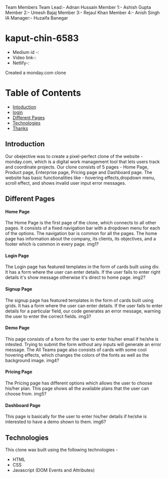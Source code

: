 Team Members 
Team Lead:- Adnan Hussain
Member 1:- Ashish Gupta
Member 2:- Umesh Bajaj
Member 3:- Rejaul Khan
Member 4:- Anish Singh
IA Manager:- Huzaifa Banegar


# kaput-chin-6583
* Medium id -:
* Video link-: 
* Netlify-:

Created a monday.com clone

# Table of Contents

* [Intoduction](#introduction)
* [login](#login)
* [Different Pages](#different_pages)
* [Technologies](#technologies)
* [Thanks](#thanks)

## Introduction
Our obejective was to create a pixel-perfect clone of the website - monday.com, which is a digital work management tool that lets users track and coordinate projects.
Our clone consists of 5 pages - Home Page, Product page, Enterprise page, Pricing page and Dashboard page. The website has basic functionalities like - hovering effects,dropdown menu, scroll effect, and shows invalid user input error messages.

## Different Pages
#### Home Page
The Home Page is the first page of the clone, which connects to all other pages. It consists of a fixed navigation bar with a dropdown menu for each of the options. The navigation bar is common for all the pages. The home page has information about the company, its clients, its objectives, and a footer which is common in every page.
img1?

#### Login Page
The Login page has featured templates in the form of cards built using div. It has a form where the user can enter details. If the user fails to enter right details
it's show message otherwise it's direct to home page.
img2?

#### Signup Page
The signup page has featured templates in the form of cards built using grids. It has a form where the user can enter details. If the user fails to enter details for a particular field, our code generates an error message, warning the user to enter the correct fields.
img3?

#### Demo Page
This page consists of a form for the user to enter his/her email if he/she is intested. Trying to submit the form without any inputs will generate an error message. The All Teams page also consists of cards with some cool hovering effects, which changes the colors of the fonts as well as the background image.
img4?
#### Pricing Page
The Pricing page has different options which allows the user to choose his/her plan. This page shows all the available plans that the user can choose from.
img5?
#### Dashboard Page
This page is basically for the user to enter his/her details if he/she is interested to have a demo shown to them.
img6?


## Technologies
This clone was built using the following technologies - 
* HTML
* CSS
* Javascript (DOM Events and Attributes)


